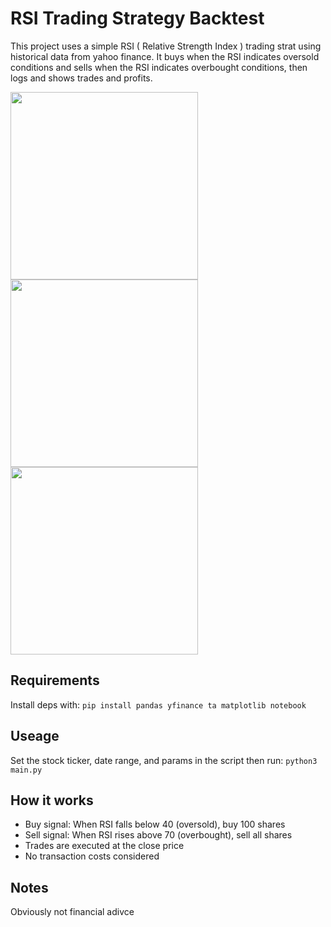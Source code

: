 # RSI Trading Strategy Backtest

This project uses a simple RSI ( Relative Strength Index ) trading strat using historical data
from yahoo finance. It buys when the RSI indicates oversold conditions and sells when the RSI
indicates overbought conditions, then logs and shows trades and profits.

<p float="left">
  <img src="https://github.com/user-attachments/assets/3fcb7825-bf15-4767-9ac7-c5c182301027" width="300" />
 <img src="https://github.com/user-attachments/assets/329b5466-537c-47d6-b9fe-b62809250976" width="300" />
  <img src="https://github.com/user-attachments/assets/9567c289-430e-462c-ab81-4e95e6351d9c" width="300" />
</p>


## Requirements

Install deps with:
`pip install pandas yfinance ta matplotlib notebook`

## Useage 

Set the stock ticker, date range, and params in the script then run:
`python3 main.py`

## How it works

- Buy signal: When RSI falls below 40 (oversold), buy 100 shares
- Sell signal: When RSI rises above 70 (overbought), sell all shares
- Trades are executed at the close price
- No transaction costs considered

## Notes
Obviously not financial adivce
